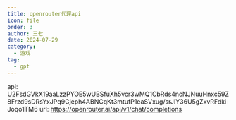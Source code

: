 ```yaml
---
title: openrouter代理api
icon: file
order: 3
author: 三七
date: 2024-07-29
category:
  - 游戏
tag:
  - gpt
---
```


<!-- more --> 

api:
U2FsdGVkX19aaLzzPYOE5wUBSfuXh5vcr3wMQ1CbRds4ncNJNuuHnxc59Z8Frzd9sDRsYxJPq9Cjeph4ABNCqKt3mtufP1eaSVxug/srJIY36U5gZxvRFdkiJoqo1TM6
url:
https://openrouter.ai/api/v1/chat/completions